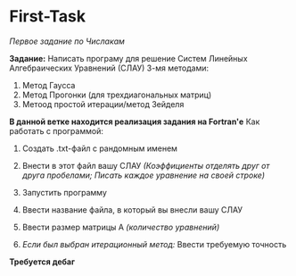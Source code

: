 # First-Task
  *Первое задание по Числакам*

**Задание:**
  Написать програму для решение Систем Линейных Алгебраических Уравнений (СЛАУ) 3-мя методами:
  1. Метод Гаусса
  2. Метод Прогонки (для трехдиагональных матриц)
  3. Метоод простой итерации/метод Зейделя

**В данной ветке находится реализация задания на Fortran'е**
Как работать с программой:
  1. Создать .txt-файл с рандомным именем
  2. Внести в этот файл вашу СЛАУ
     *(Коэффициенты отделять друг от друга пробелами;*
     *Писать каждое уравнение на своей строке)*
  3. Запустить программу
  4. Ввести название файла, в который вы внесли вашу СЛАУ
  5. Ввести размер матрицы А *(количество уравнений)*
  
  6. *Если был выбран итерационный метод:* Ввести требуемую точность
  
  **Требуется дебаг**
